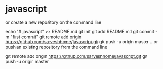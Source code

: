 # javascript


or create a new repository on the command line

echo "# javascript" >> README.md
git init
git add README.md
git commit -m "first commit"
git remote add origin https://github.com/sarveshhome/javascript.git
git push -u origin master
…or push an existing repository from the command line

git remote add origin https://github.com/sarveshhome/javascript.git
git push -u origin master